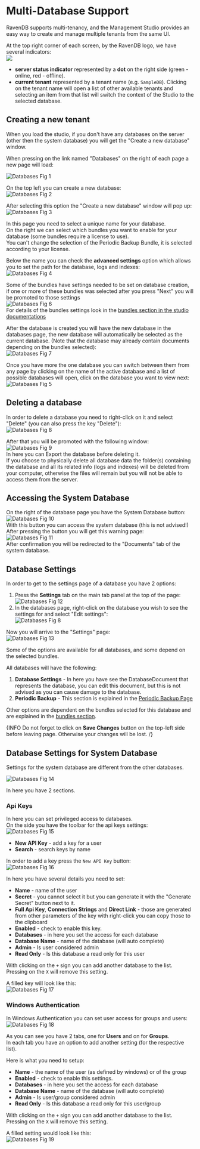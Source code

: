 # Multi-Database Support

RavenDB supports multi-tenancy, and the Management Studio provides an easy way to create and manage multiple tenants from the same UI.

At the top right corner of each screen, by the RavenDB logo, we have several indicators:  
![](Images/studio_base_2.PNG)  

- **server status indicator** represented by a **dot** on the right side (green - online, red - offline).
- **current tenant** represented by a tenant name (e.g. `SampleDB`). Clicking on the tenant name will open a list of other available tenants and selecting an item from that list will switch the context of the Studio to the selected database.   

## Creating a new tenant

When you load the studio, if you don't have any databases on the server (other then the system database) you will get the "Create a new database" window.

When pressing on the link named "Databases" on the right of each page a new page will load:

![Databases Fig 1](Images/studio_databases_1.PNG)

On the top left you can create a new database:  
![Databases Fig 2](Images/studio_databases_2.PNG)

After selecting this option the "Create a new database" window will pop up:  
![Databases Fig 3](Images/studio_databases_3.PNG)

In this page you need to select a unique name for your database.  
On the right we can select which bundles you want to enable for your database (some bundles require a license to use).  
You can't change the selection of the Periodic Backup Bundle, it is selected according to your license.

Below the name you can check the **advanced settings** option which allows you to set the path for the database, logs and indexes:  
![Databases Fig 4](Images/studio_databases_4.PNG)  

Some of the bundles have settings needed to be set on database creation, if one or more of these bundles was selected after you press "Next" you will be promoted to those settings  
![Databases Fig 6](Images/studio_databases_6.PNG)  
For details of the bundles settings look in the [bundles section in the studio documentations](bundles)

After the database is created you will have the new database in the databases page, the new database will automatically be selected as the current database. (Note that the database may already contain documents depending on the bundles selected):  
![Databases Fig 7](Images/studio_databases_7.PNG)  

Once you have more the one database you can switch between them from any page by clicking on the name of the active database and a list of possible databases will open, click on the database you want to view next:  
![Databases Fig 5](Images/studio_databases_5.PNG)  

## Deleting a database

In order to delete a database you need to right-click on it and select "Delete" (you can also press the key "Delete"):  
![Databases Fig 8](Images/studio_databases_8.PNG)  

After that you will be promoted with the following window:  
![Databases Fig 9](Images/studio_databases_9.PNG)  
In here you can Export the database before deleting it.  
If you choose to physically delete all database data the folder(s) containing the database and all its related info (logs and indexes) will be deleted from your computer, otherwise the files will remain but you will not be able to access them from the server.

## Accessing the System Database

On the right of the database page you have the System Database button:  
![Databases Fig 10](Images/studio_databases_10.PNG)  
With this button you can access the system database (this is not advised!)  
After pressing the button you will get this warning page:  
![Databases Fig 11](Images/studio_databases_11.PNG)  
After confirmation you will be redirected to the "Documents" tab of the system database.  

## Database Settings

In order to get to the settings page of a database you have 2 options:  
1) Press the **Settings** tab on the main tab panel at the top of the page:    
![Databases Fig 12](Images/studio_databases_12.PNG)  
2) In the databases page, right-click on the database you wish to see the settings for and select "Edit settings":  
![Databases Fig 8](Images/studio_databases_8.PNG)  

Now you will arrive to the "Settings" page:  
![Databases Fig 13](Images/studio_databases_13.PNG) 

Some of the options are available for all databases, and some depend on the selected bundles.  

All databases will have the following:   
1) **Database Settings** - In here you have see the DatabaseDocument that represents the database, you can edit this document, but this is not advised as you can cause damage to the database.   
2) **Periodic Backup** - This section is explained in the [Periodic Backup Page](bundles/periodicbackup)   

Other options are dependent on the bundles selected for this database and are explained in the [bundles section](Bundles).

{INFO Do not forget to click on **Save Changes** button on the top-left side before leaving page. Otherwise your changes will be lost. /}

## Database Settings for System Database  

Settings for the system database are different from the other databases.  

![Databases Fig 14](Images/studio_databases_14.PNG)  

In here you have 2 sections.  

### Api Keys

In here you can set privileged access to databases.  
On the side you have the toolbar for the api keys settings:  
![Databases Fig 15](Images/studio_databases_15.PNG)    
- **New API Key** - add a key for a user   
- **Search** - search keys by name   

In order to add a key press the `New API Key` button:  
![Databases Fig 16](Images/studio_databases_16.PNG)  

In here you have several details you need to set:  

- **Name** - name of the user
- **Secret** - you cannot select it but you can generate it with the "Generate Secret" button next to it.
- **Full Api Key**, **Connection Strings** and **Direct Link** - those are generated from other parameters of the key with right-click you can copy those to the clipboard
- **Enabled** - check to enable this key.
- **Databases** - in here you set the access for each database
 - **Database Name** - name of the database (will auto complete)
 - **Admin** - Is user considered admin
 - **Read Only** - Is this database a read only for this user

With clicking on the `+` sign you can add another database to the list.  
Pressing on the `X` will remove this setting.  

A filled key will look like this:  
![Databases Fig 17](Images/studio_databases_17.PNG)  

### Windows Authentication

In Windows Authentication you can set user access for groups and users:  
![Databases Fig 18](Images/studio_databases_18.PNG)   

As you can see you have 2 tabs, one for **Users** and on for **Groups**.  
In each tab you have an option to add another setting (for the respective list).  

Here is what you need to setup:  

- **Name** - the name of the user (as defined by windows) or of the group
- **Enabled** - check to enable this settings.
- **Databases** - in here you set the access for each database
 - **Database Name** - name of the database (will auto complete)
 - **Admin** - Is user/group considered admin
 - **Read Only** - Is this database a read only for this user/group

With clicking on the `+` sign you can add another database to the list.  
Pressing on the `X` will remove this setting.  

A filled setting would look like this:  
![Databases Fig 19](Images/studio_databases_19.PNG)  